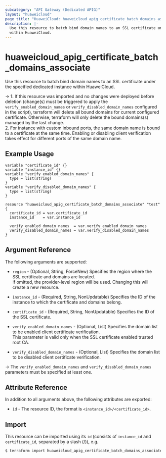 ```yaml
---
subcategory: "API Gateway (Dedicated APIG)"
layout: "huaweicloud"
page_title: "HuaweiCloud: huaweicloud_apig_certificate_batch_domains_associate"
description: |-
  Use this resource to batch bind domain names to an SSL certificate under the specified dedicated instance
  within HuaweiCloud.
---
```


# huaweicloud_apig_certificate_batch_domains_associate

Use this resource to batch bind domain names to an SSL certificate under the specified dedicated instance
within HuaweiCloud.

-> 1. If this resource was imported and no changes were deployed before deletion (change(s) must be triggered to
   apply the `verify_enabled_domain_names` or `verify_disabled_domain_names` configured in the script), terraform
   will delete all bound domains for current configured certificate. Otherwise, terraform will only delete the bound
   domains(s) managed by the last change.
   <br/>2. For instance with custom inbound ports, the same domain name is bound to a certificate at the same time.
   Enabling or disabling client verification takes effect for different ports of the same domain name.

## Example Usage

```hcl
variable "certificate_id" {}
variable "instance_id" {}
variable "verify_enabled_domain_names" {
  type = list(string)
}
variable "verify_disabled_domain_names" {
  type = list(string)
}

resource "huaweicloud_apig_certificate_batch_domains_associate" "test" {
  certificate_id = var.certificate_id
  instance_id    = var.instance_id

  verify_enabled_domain_names  = var.verify_enabled_domain_names
  verify_disabled_domain_names = var.verify_disabled_domain_names
}
```

## Argument Reference

The following arguments are supported:

* `region` - (Optional, String, ForceNew) Specifies the region where the SSL certificate and domains are located.  
  If omitted, the provider-level region will be used. Changing this will create a new resource.

* `instance_id` - (Required, String, NonUpdatable) Specifies the ID of the instance to which the certificate and
  domains belong.

* `certificate_id` - (Required, String, NonUpdatable) Specifies the ID of the SSL certificate.

* `verify_enabled_domain_names` - (Optional, List) Specifies the domain list to be enabled client certificate
  verification.  
  This parameter is valid only when the SSL certificate enabled trusted root CA.

* `verify_disabled_domain_names` - (Optional, List) Specifies the domain list to be disabled client certificate
  verification.

-> The `verify_enabled_domain_names` and `verify_disabled_domain_names` parameters must be specified at least one.

## Attribute Reference

In addition to all arguments above, the following attributes are exported:

* `id` - The resource ID, the format is `<instance_id>/<certificate_id>`.

## Import

This resource can be imported using its `id` (consists of `instance_id` and `certificate_id`, separated by
a slash (/)), e.g.

```bash
$ terraform import huaweicloud_apig_certificate_batch_domains_associate.test <instance_id>/<certificate_id>
```
